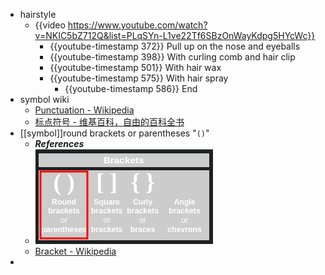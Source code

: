 - hairstyle
	- {{video https://www.youtube.com/watch?v=NKIC5bZ712Q&list=PLqSYn-L1ve22Tf6SBzOnWayKdpg5HYcWc}}
		- {{youtube-timestamp 372}} Pull up on the nose and eyeballs
		- {{youtube-timestamp 398}} With curling comb and hair clip
		- {{youtube-timestamp 501}} With hair wax
		- {{youtube-timestamp 575}} With hair spray
			- {{youtube-timestamp 586}} End
- symbol wiki
  * [Punctuation - Wikipedia](https://en.wikipedia.org/wiki/Punctuation)
  * [标点符号 - 维基百科，自由的百科全书](https://zh.wikipedia.org/wiki/%E6%A0%87%E7%82%B9%E7%AC%A6%E5%8F%B7)
- [[symbol]]round brackets or parentheses "`()`"
  * ***References***
  * ![image.png](../assets/image_1665110038472_0.png)
  * [Bracket - Wikipedia](https://en.wikipedia.org/wiki/Bracket)
-